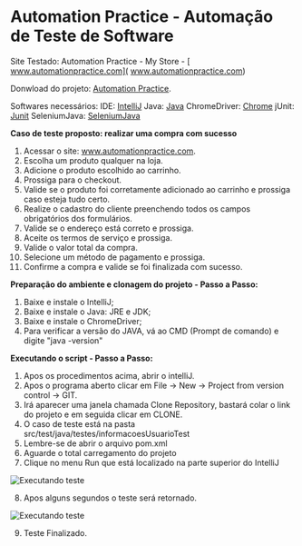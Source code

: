 # [](https://github.com/ValchanOficial/automation-practice)Automation Practice - Automação de Teste de Software
Site Testado: Automation Practice - My Store - [ www.automationpractice.com]( www.automationpractice.com)

Donwload do projeto: [Automation Practice](https://github.com/Maiconcdz/webdrivejava.git).

Softwares necessários:
IDE: [IntelliJ](https://www.jetbrains.com/idea/download/#section=mac)
Java: [Java](http://www.oracle.com/technetwork/pt/java/index.html)
ChromeDriver: [Chrome](https://sites.google.com/a/chromium.org/chromedriver/downloads)
jUnit: [Junit](https://mvnrepository.com/artifact/junit/junit/4.12)
SeleniumJava: [SeleniumJava](https://mvnrepository.com/artifact/org.seleniumhq.selenium/selenium-java/3.6.0)

**Caso de teste proposto: realizar uma compra com sucesso**
1. Acessar o site: www.automationpractice.com.
2. Escolha um produto qualquer na loja.
3. Adicione o produto escolhido ao carrinho.
4. Prossiga para o checkout.
5. Valide se o produto foi corretamente adicionado ao carrinho e prossiga caso esteja tudo certo.
6. Realize o cadastro do cliente preenchendo todos os campos obrigatórios dos formulários.
7. Valide se o endereço está correto e prossiga.
8. Aceite os termos de serviço e prossiga.
9. Valide o valor total da compra.
10. Selecione um método de pagamento e prossiga.
11. Confirme a compra e valide se foi finalizada com sucesso.

**Preparação do ambiente e clonagem do projeto - Passo a Passo:**
 1. Baixe e instale o IntelliJ;
 2. Baixe e instale o Java: JRE e JDK; 
 3. Baixe e instale o ChromeDriver;
 4. Para verificar a versão do JAVA, vá ao CMD (Prompt de comando) e digite "java -version"
 

**Executando o script - Passo a Passo:**
 1. Apos os procedimentos acima, abrir o intelliJ.
 2. Apos o programa aberto clicar em File -> New -> Project from version control -> GIT.
 3. Irá aparecer uma janela chamada Clone Repository, bastará colar o link do projeto e em seguida clicar em CLONE.
 4. O caso de teste está na pasta src/test/java/testes/informacoesUsuarioTest
 5. Lembre-se de abrir o arquivo pom.xml
 6. Aguarde o total carregamento do projeto
 7. Clique no menu Run que está localizado na parte superior do IntelliJ
 
 ![Executando teste](https://archive.org/download/IntelliJRun/IntelliJRun.png)
 
 8. Apos alguns segundos o teste será retornado.
 
 ![Executando teste](https://archive.org/download/IntelliJPassed/IntelliJPassed.png)
 
 9. Teste Finalizado.
 
 
 
 
 
